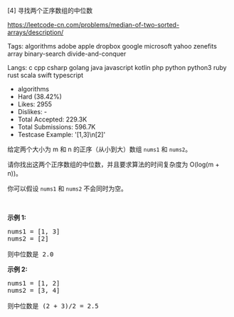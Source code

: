 [4] 寻找两个正序数组的中位数

https://leetcode-cn.com/problems/median-of-two-sorted-arrays/description/

Tags: algorithms adobe apple dropbox google microsoft yahoo zenefits array binary-search divide-and-conquer

Langs: c cpp csharp golang java javascript kotlin php python python3 ruby rust scala swift typescript

- algorithms
- Hard (38.42%)
- Likes: 2955
- Dislikes: -
- Total Accepted: 229.3K
- Total Submissions: 596.7K
- Testcase Example: '[1,3]\n[2]'

<p>给定两个大小为 m 和 n 的正序（从小到大）数组&nbsp;<code>nums1</code> 和&nbsp;<code>nums2</code>。</p>

<p>请你找出这两个正序数组的中位数，并且要求算法的时间复杂度为&nbsp;O(log(m + n))。</p>

<p>你可以假设&nbsp;<code>nums1</code>&nbsp;和&nbsp;<code>nums2</code>&nbsp;不会同时为空。</p>

<p>&nbsp;</p>

<p><strong>示例 1:</strong></p>

<pre>nums1 = [1, 3]
nums2 = [2]

则中位数是 2.0
</pre>

<p><strong>示例 2:</strong></p>

<pre>nums1 = [1, 2]
nums2 = [3, 4]

则中位数是 (2 + 3)/2 = 2.5
</pre>
